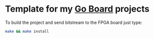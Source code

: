 # Template for my [Go Board](https://www.nandland.com/goboard/introduction.html) projects

To build the project and send bitstream to the FPGA board just type:

```sh
make && make install
```

